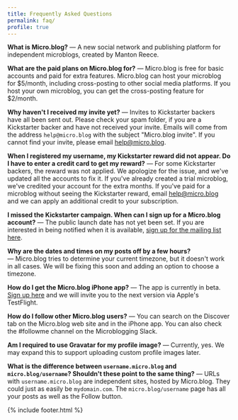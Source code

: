 ```yaml
---
title: Frequently Asked Questions
permalink: faq/
profile: true
---
```


**What is Micro.blog?** — A new social network and publishing platform for independent microblogs, created by Manton Reece.

**What are the paid plans on Micro.blog for?** — Micro.blog is free for basic accounts and paid for extra features. Micro.blog can host your microblog for $5/month, including cross-posting to other social media platforms. If you host your own microblog, you can get the cross-posting feature for $2/month.

**Why haven't I received my invite yet?** — Invites to Kickstarter backers have all been sent out. Please check your spam folder, if you are a Kickstarter backer and have not received your invite. Emails will come from the address `help@micro.blog` with the subject "Micro.blog invite". If you cannot find your invite, please email [help@micro.blog](mailto:help@micro.blog).

**When I registered my username, my Kickstarter reward did not appear. Do I have to enter a credit card to get my reward?** — For some Kickstarter backers, the reward was not applied. We apologize for the issue, and we've updated all the accounts to fix it. If you've already created a trial microblog, we've credited your account for the extra months. If you've paid for a microblog without seeing the Kickstarter reward, email [help@micro.blog](mailto:help@micro.blog) and we can apply an additional credit to your subscription.

**I missed the Kickstarter campaign. When can I sign up for a Micro.blog account?** — The public launch date has not yet been set. If you are interested in being notified when it is available, [sign up for the mailing list here](https://micro.blog/list).

**Why are the dates and times on my posts off by a few hours?** — Micro.blog tries to determine your current timezone, but it doesn't work in all cases. We will be fixing this soon and adding an option to choose a timezone.

**How do I get the Micro.blog iPhone app?** — The app is currently in beta. [Sign up here](https://micro.blog/beta) and we will invite you to the next version via Apple's TestFlight.

**How do I follow other Micro.blog users?** — You can search on the Discover tab on the Micro.blog web site and in the iPhone app. You can also check the #followme channel on the Microblogging Slack.

**Am I required to use Gravatar for my profile image?** — Currently, yes. We may expand this to support uploading custom profile images later.

**What is the difference between `username.micro.blog` and `micro.blog/username`? Shouldn't these point to the same thing?** — URLs with `username.micro.blog` are independent sites, hosted by Micro.blog. They could just as easily be `mydomain.com`. The `micro.blog/username` page has all your posts as well as the Follow button.

{% include footer.html %}
